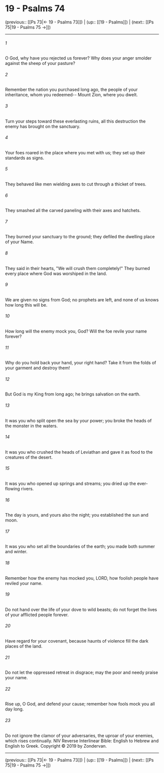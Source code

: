 # 19 - Psalms 74

(previous:: [[Ps 73|← 19 - Psalms 73]]) | (up:: [[19 - Psalms]]) | (next:: [[Ps 75|19 - Psalms 75 →]])

***


###### 1 
O God, why have you rejected us forever? Why does your anger smolder against the sheep of your pasture? 

###### 2 
Remember the nation you purchased long ago, the people of your inheritance, whom you redeemed-- Mount Zion, where you dwelt. 

###### 3 
Turn your steps toward these everlasting ruins, all this destruction the enemy has brought on the sanctuary. 

###### 4 
Your foes roared in the place where you met with us; they set up their standards as signs. 

###### 5 
They behaved like men wielding axes to cut through a thicket of trees. 

###### 6 
They smashed all the carved paneling with their axes and hatchets. 

###### 7 
They burned your sanctuary to the ground; they defiled the dwelling place of your Name. 

###### 8 
They said in their hearts, "We will crush them completely!" They burned every place where God was worshiped in the land. 

###### 9 
We are given no signs from God; no prophets are left, and none of us knows how long this will be. 

###### 10 
How long will the enemy mock you, God? Will the foe revile your name forever? 

###### 11 
Why do you hold back your hand, your right hand? Take it from the folds of your garment and destroy them! 

###### 12 
But God is my King from long ago; he brings salvation on the earth. 

###### 13 
It was you who split open the sea by your power; you broke the heads of the monster in the waters. 

###### 14 
It was you who crushed the heads of Leviathan and gave it as food to the creatures of the desert. 

###### 15 
It was you who opened up springs and streams; you dried up the ever-flowing rivers. 

###### 16 
The day is yours, and yours also the night; you established the sun and moon. 

###### 17 
It was you who set all the boundaries of the earth; you made both summer and winter. 

###### 18 
Remember how the enemy has mocked you, LORD, how foolish people have reviled your name. 

###### 19 
Do not hand over the life of your dove to wild beasts; do not forget the lives of your afflicted people forever. 

###### 20 
Have regard for your covenant, because haunts of violence fill the dark places of the land. 

###### 21 
Do not let the oppressed retreat in disgrace; may the poor and needy praise your name. 

###### 22 
Rise up, O God, and defend your cause; remember how fools mock you all day long. 

###### 23 
Do not ignore the clamor of your adversaries, the uproar of your enemies, which rises continually. NIV Reverse Interlinear Bible: English to Hebrew and English to Greek. Copyright © 2019 by Zondervan.

***

(previous:: [[Ps 73|← 19 - Psalms 73]]) | (up:: [[19 - Psalms]]) | (next:: [[Ps 75|19 - Psalms 75 →]])
